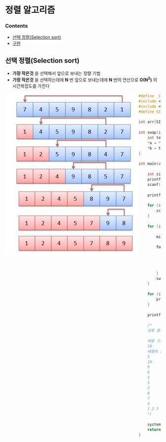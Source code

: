 # 정렬 알고리즘

### Contents

- [선택 정렬(Selection sort)](#선택-정렬Selection-Sort)
- [구현](#구현)



## 선택 정렬(Selection sort)

- **가장 작은것** 을 선택해서 앞으로 보내는 정렬 기법
- **가장 작은것** 을 선택하는데에 **N** 번 앞으로 보내는데에 **N** 번의 연산으로 **O(N<sup>2</sup>)** 의 시간복잡도를 가진다

<img src="Assets/SelectionSort.jpg" style = "float: left; width = 20%;">

``` c
#define _CRT_SECURE_NO_WARNINGS
#include <stdio.h>
#include <limits.h>
#define SIZE 1000

int arr[SIZE];

int swap(int* a, int* b) {
	int temp = *a;
	*a = *b;
	*b = temp;
}

int main(void) {

	int size, min, index;
	printf("배열 크기 입력\n");
	scanf("%d", &size);

	printf("배열에 들어갈 데이터 %d개 입력\n", size);

	for (int i = 0; i < size; i++) {
		scanf("%d", &arr[i]);
	}

	for (int i = 0; i < size; i++) {
		
		min = INT_MAX;

		for (int j = i; j < size; j++) {
			if (min > arr[j]) {
				min = arr[j];
				index = j;
			}
		}
		swap(&arr[i], &arr[index]);
	}

	for (int i = 0; i < size; i++) {
		printf("%d ", arr[i]);
	}

	printf("\n");

	/*
	실행 결과

	배열 크기 입력
	10
	배열에 들어갈 데이터 10개 입력
	5
	10
	9
	6
	1
	3
	2
	8
	7
	4
	1 2 3 4 5 6 7 8 9 10
	*/

	system("pause");
	return 0;
}
```

